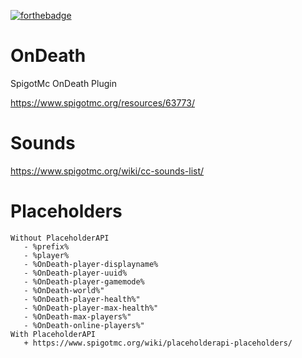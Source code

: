 [![forthebadge](https://forthebadge.com/images/badges/built-with-love.svg)](https://github.com/Tigerpanzer02)
# OnDeath
SpigotMc OnDeath Plugin

https://www.spigotmc.org/resources/63773/

# Sounds 
https://www.spigotmc.org/wiki/cc-sounds-list/

# Placeholders
    Without PlaceholderAPI
       - %prefix%
       - %player%
       - %OnDeath-player-displayname%
       - %OnDeath-player-uuid%
       - %OnDeath-player-gamemode%
       - %OnDeath-world%"
       - %OnDeath-player-health%"
       - %OnDeath-player-max-health%"
       - %OnDeath-max-players%"
       - %OnDeath-online-players%"
    With PlaceholderAPI
       + https://www.spigotmc.org/wiki/placeholderapi-placeholders/
